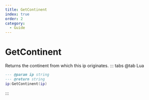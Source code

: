 ```yaml
---
title: GetContinent
index: true
order: 2
category:
  - Guide
---
```


# GetContinent
Returns the continent from which this ip originates.
::: tabs
@tab Lua
```lua
--- @param ip string
--- @return string
ip:GetContinent(ip)
```

:::